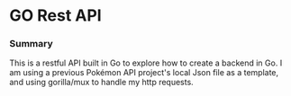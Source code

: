 # GO Rest API

### Summary

This is a restful API built in Go to explore how to create a backend in Go. I am using a previous Pokémon API project's local Json file as a template, and using gorilla/mux to handle my http requests.



